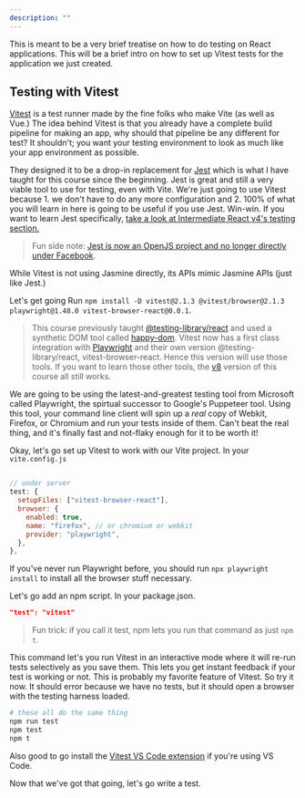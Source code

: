 ```yaml
---
description: ""
---
```


This is meant to be a very brief treatise on how to do testing on React applications. This will be a brief intro on how to set up Vitest tests for the application we just created.

## Testing with Vitest

[Vitest][vitest] is a test runner made by the fine folks who make Vite (as well as Vue.) The idea behind Vitest is that you already have a complete build pipeline for making an app, why should that pipeline be any different for test? It shouldn't; you want your testing environment to look as much like your app environment as possible.

They designed it to be a drop-in replacement for [Jest][jest] which is what I have taught for this course since the beginning. Jest is great and still a very viable tool to use for testing, even with Vite. We're just going to use Vitest because 1. we don't have to do any more configuration and 2. 100% of what you will learn in here is going to be useful if you use Jest. Win-win. If you want to learn Jest specifically, [take a look at Intermediate React v4's testing section.][v4]

> Fun side note: [Jest is now an OpenJS project and no longer directly under Facebook][fb].

While Vitest is not using Jasmine directly, its APIs mimic Jasmine APIs (just like Jest.)

Let's get going Run `npm install -D vitest@2.1.3 @vitest/browser@2.1.3 playwright@1.48.0 vitest-browser-react@0.0.1`.

> This course previously taught [@testing-library/react][tlr] and used a synthetic DOM tool called [happy-dom][hd]. Vitest now has a first class integration with [Playwright][playwright] and their own version @testing-library/react, vitest-browser-react. Hence this version will use those tools. If you want to learn those other tools, the [v8][v8] version of this course all still works.

We are going to be using the latest-and-greatest testing tool from Microsoft called Playwright, the spirtual successor to Google's Puppeteer tool. Using this tool, your command line client will spin up a _real_ copy of Webkit, Firefox, or Chromium and run your tests inside of them. Can't beat the real thing, and it's finally fast and not-flaky enough for it to be worth it!

Okay, let's go set up Vitest to work with our Vite project. In your `vite.config.js`

```javascript

// under server
test: {
  setupFiles: ["vitest-browser-react"],
  browser: {
    enabled: true,
    name: "firefox", // or chromium or webkit
    provider: "playwright",
  },
},
```

If you've never run Playwright before, you should run `npx playwright install` to install all the browser stuff necessary.

Let's go add an npm script. In your package.json.

```json
"test": "vitest"
```

> Fun trick: if you call it test, npm lets you run that command as just `npm t`.

This command let's you run Vitest in an interactive mode where it will re-run tests selectively as you save them. This lets you get instant feedback if your test is working or not. This is probably my favorite feature of Vitest. So try it now. It should error because we have no tests, but it should open a browser with the testing harness loaded.

```bash
# these all do the same thing
npm run test
npm test
npm t
```

Also good to go install the [Vitest VS Code extension][vitest-vsc] if you're using VS Code.

Now that we've got that going, let's go write a test.

[vitest-vsc]: https://marketplace.visualstudio.com/items?itemName=vitest.explorer
[jest]: https://jestjs.io
[jasmine]: https://jasmine.github.io/
[enzyme]: http://airbnb.io/enzyme/
[res]: https://raw.githubusercontent.com/btholt/complete-intro-to-react-v5/testing/__mocks__/@frontendmasters/res.json
[fb]: https://twitter.com/cpojer/status/1524419433938046977
[hd]: https://github.com/capricorn86/happy-dom
[vitest]: https://vitest.dev/
[v4]: https://frontendmasters.com/courses/intermediate-react-v4/setup-jest-testing-library/
[tlr]: https://github.com/testing-library/react-testing-library
[v8]: https://frontendmasters.com/courses/intermediate-react-v5/setup-react-testing-library-vitest/
[playwright]: https://playwright.dev/
